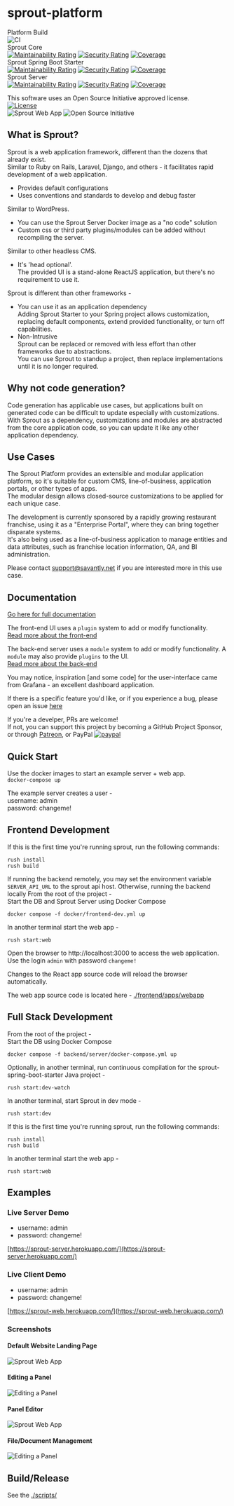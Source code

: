 # sprout-platform  
Platform Build  
![CI](https://github.com/savantly-net/sprout-platform/workflows/CI/badge.svg)  
Sprout Core  
[![Maintainability Rating](https://sonarcloud.io/api/project_badges/measure?project=savantly-net_sprout-platform_core&metric=sqale_rating)](https://sonarcloud.io/dashboard?id=savantly-net_sprout-platform_core) [![Security Rating](https://sonarcloud.io/api/project_badges/measure?project=savantly-net_sprout-platform_core&metric=security_rating)](https://sonarcloud.io/dashboard?id=savantly-net_sprout-platform_core) [![Coverage](https://sonarcloud.io/api/project_badges/measure?project=savantly-net_sprout-platform_core&metric=coverage)](https://sonarcloud.io/dashboard?id=savantly-net_sprout-platform_core)  
Sprout Spring Boot Starter  
[![Maintainability Rating](https://sonarcloud.io/api/project_badges/measure?project=savantly-net_sprout-platform_starter&metric=sqale_rating)](https://sonarcloud.io/dashboard?id=savantly-net_sprout-platform_starter) [![Security Rating](https://sonarcloud.io/api/project_badges/measure?project=savantly-net_sprout-platform_starter&metric=security_rating)](https://sonarcloud.io/dashboard?id=savantly-net_sprout-platform_starter) [![Coverage](https://sonarcloud.io/api/project_badges/measure?project=savantly-net_sprout-platform_starter&metric=coverage)](https://sonarcloud.io/dashboard?id=savantly-net_sprout-platform_starter)  
Sprout Server  
[![Maintainability Rating](https://sonarcloud.io/api/project_badges/measure?project=savantly-net_sprout-platform_server&metric=sqale_rating)](https://sonarcloud.io/dashboard?id=savantly-net_sprout-platform_server) [![Security Rating](https://sonarcloud.io/api/project_badges/measure?project=savantly-net_sprout-platform_server&metric=security_rating)](https://sonarcloud.io/dashboard?id=savantly-net_sprout-platform_server) [![Coverage](https://sonarcloud.io/api/project_badges/measure?project=savantly-net_sprout-platform_server&metric=coverage)](https://sonarcloud.io/dashboard?id=savantly-net_sprout-platform_server)


This software uses an Open Source Initiative approved license.  
[![License](https://img.shields.io/badge/License-Apache%202.0-blue.svg)](https://opensource.org/licenses/Apache-2.0)  
![Sprout Web App](./docs/img/favicon.png) ![Open Source Initiative](./docs/img/osi_standard_logo_small.png)


## What is Sprout?  
Sprout is a web application framework, different than the dozens that already exist.  
Similar to Ruby on Rails, Laravel, Django, and others - it facilitates rapid development of a web application.  
- Provides default configurations  
- Uses conventions and standards to develop and debug faster  

Similar to WordPress.  
- You can use the Sprout Server Docker image as a "no code" solution  
- Custom css or third party plugins/modules can be added without recompiling the server.  

Similar to other headless CMS.  
- It's 'head optional'.  
  The provided UI is a stand-alone ReactJS application, but there's no requirement to use it.  
  
Sprout is different than other frameworks -  
- You can use it as an application dependency  
  Adding Sprout Starter to your Spring project allows customization, replacing default components, extend provided functionality, or turn off capabilities.
- Non-Intrusive  
  Sprout can be replaced or removed with less effort than other frameworks due to abstractions.  
  You can use Sprout to standup a project, then replace implementations until it is no longer required.

## Why not code generation? 
Code generation has applicable use cases, but applications built on generated code can be difficult to update especially with customizations.  
With Sprout as a dependency, customizations and modules are abstracted from the core application code, so you can update it like any other application dependency.  

## Use Cases
The Sprout Platform provides an extensible and modular application platform, so it's suitable for custom CMS, line-of-business, application portals, or other types of apps.  
The modular design allows closed-source customizations to be applied for each unique case.  

The development is currently sponsored by a rapidly growing restaurant franchise, using it as a "Enterprise Portal", where they can bring together disparate systems.  
It's also being used as a line-of-business application to manage entities and data attributes, such as franchise location information, QA, and BI administration.  

Please contact support@savantly.net if you are interested more in this use case.


## Documentation  
[Go here for full documentation](https://sprout-platform.web.app/)  

The front-end UI uses a `plugin` system to add or modify functionality.  
[Read more about the front-end](./frontend/)  

The back-end server uses a `module` system to add or modify functionality. A `module` may also provide `plugins` to the UI.  
[Read more about the back-end](./backend/)  

You may notice, inspiration [and some code] for the user-interface came from Grafana - an excellent dashboard application.

If there is a specific feature you'd like, or if you experience a bug, please open an issue [here](https://github.com/savantly-net/sprout-platform/issues)  

If you're a develper, PRs are welcome!  
If not, you can support this project by becoming a GitHub Project Sponsor, or through [Patreon](https://www.patreon.com/savantly),  or PayPal
[![paypal](https://www.paypalobjects.com/en_US/i/btn/btn_donateCC_LG.gif)](https://paypal.me/Savantly)  


## Quick Start  

Use the docker images to start an example server + web app.  
`docker-compose up`  

The example server creates a user -  
username: admin  
password: changeme!  

## Frontend Development 

If this is the first time you're running sprout, run the following commands:

```
rush install
rush build

```

If running the backend remotely, you may set the environment variable `SERVER_API_URL` to the sprout api host. 
Otherwise, running the backend locally
From the root of the project -  
Start the DB and Sprout Server using Docker Compose  

```
docker compose -f docker/frontend-dev.yml up
```

In another terminal start the web app -  

```
rush start:web
```

Open the browser to http://localhost:3000  to access the web application.  
Use the login `admin` with password `changeme!` 

Changes to the React app source code will reload the browser automatically.  

The web app source code is located here -  [./frontend/apps/webapp](./frontend/apps/webapp)


## Full Stack Development

From the root of the project -  
Start the DB using Docker Compose  

```
docker compose -f backend/server/docker-compose.yml up 
```

Optionally, in another terminal, run continuous compilation for the sprout-spring-boot-starter Java project -  

```
rush start:dev-watch
```

In another terminal, start Sprout in dev mode -  

```
rush start:dev
```

If this is the first time you're running sprout, run the following commands:

```
rush install
rush build

```

In another terminal start the web app -  

```
rush start:web
```


## Examples

### Live Server Demo  
- username: admin  
- password: changeme!  

[https://sprout-server.herokuapp.com/](https://sprout-server.herokuapp.com/)  

### Live Client Demo
- username: admin  
- password: changeme!  

[https://sprout-web.herokuapp.com/](https://sprout-web.herokuapp.com/)  


### Screenshots 

#### Default Website Landing Page

![Sprout Web App](./docs/img/default.png)  

#### Editing a Panel 

![Editing a Panel](./docs/img/examples/dashboards.gif)

#### Panel Editor

![Sprout Web App](./docs/img/panel_edit.png)  

#### File/Document Management

![Editing a Panel](./docs/img/examples/file-manager.gif)


## Build/Release  

See the [./scripts/](./scripts)